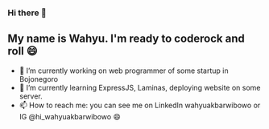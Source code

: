 ### Hi there 👋

## My name is Wahyu. I'm ready to coderock and roll 😄

- 🔭 I’m currently working on web programmer of some startup in Bojonegoro
- 🌱 I’m currently learning ExpressJS, Laminas, deploying website on some server.
- 📫 How to reach me: you can see me on LinkedIn wahyuakbarwibowo or IG @hi_wahyuakbarwibowo 😄

<!--
**wahyuakbarwibowo/wahyuakbarwibowo** is a ✨ _special_ ✨ repository because its `README.md` (this file) appears on your GitHub profile.

Here are some ideas to get you started:

- 🔭 I’m currently working on ...
- 🌱 I’m currently learning ...
- 👯 I’m looking to collaborate on ...
- 🤔 I’m looking for help with ...
- 💬 Ask me about ...
- 📫 How to reach me: ...
- 😄 Pronouns: ...
- ⚡ Fun fact: ...
-->
